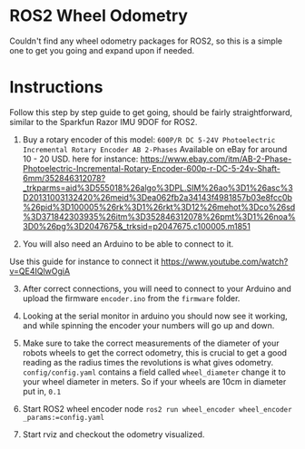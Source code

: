 # ROS2 Wheel Odometry

Couldn't find any wheel odometry packages for ROS2, so this is a simple one to get you going and expand upon if needed.

# Instructions

Follow this step by step guide to get going, should be fairly straightforward, similar to the Sparkfun Razor IMU 9DOF for ROS2.

1. Buy a rotary encoder of this model:
`600P/R DC 5-24V Photoelectric Incremental Rotary Encoder AB 2-Phases`
Available on eBay for around 10 - 20 USD. 
here for instance: 
https://www.ebay.com/itm/AB-2-Phase-Photoelectric-Incremental-Rotary-Encoder-600p-r-DC-5-24v-Shaft-6mm/352846312078?_trkparms=aid%3D555018%26algo%3DPL.SIM%26ao%3D1%26asc%3D20131003132420%26meid%3Dea062fb2a34143f4981857b03e8fcc0b%26pid%3D100005%26rk%3D1%26rkt%3D12%26mehot%3Dco%26sd%3D371842303935%26itm%3D352846312078%26pmt%3D1%26noa%3D0%26pg%3D2047675&_trksid=p2047675.c100005.m1851

2. You will also need an Arduino to be able to connect to it.

Use this guide for instance to connect it https://www.youtube.com/watch?v=QE4IQlwOgiA
<schematics>

3. After correct connections, you will need to connect to your Arduino and upload the firmware `encoder.ino` from the `firmware` folder. 

4. Looking at the serial monitor in arduino you should now see it working, and while spinning the encoder your numbers will go up and down.

5. Make sure to take the correct measurements of the diameter of your robots wheels to get the correct odometry, this is crucial to get a good reading as the radius times the revolutions is what gives odometry. 
`config/config.yaml` contains a field called `wheel_diameter` change it to your wheel diameter in meters. So if your wheels are 10cm in diameter put in, `0.1`

6. Start ROS2 wheel encoder node
`ros2 run wheel_encoder wheel_encoder _params:=config.yaml`

7. Start rviz and checkout the odometry visualized.
